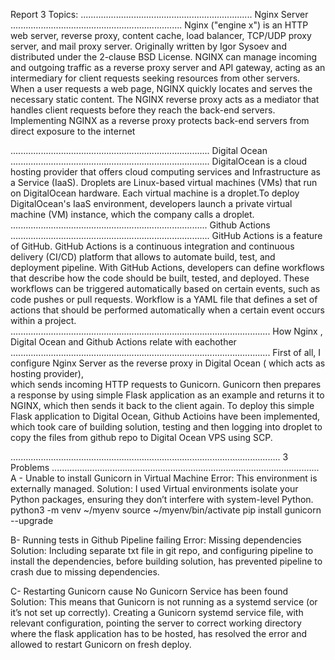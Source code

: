 Report
3 Topics:
....................................................................
Nginx Server
....................................................................
Nginx ("engine x") is an HTTP web server, reverse proxy, content cache, load balancer, TCP/UDP proxy server, and mail proxy server. Originally written by Igor Sysoev and distributed under the 2-clause BSD License.
NGINX can manage incoming and outgoing traffic as a reverse proxy server and API gateway, acting as an intermediary for client requests seeking resources from other servers.
When a user requests a web page, NGINX quickly locates and serves the necessary static content.
The NGINX reverse proxy acts as a mediator that handles client requests before they reach the back-end servers.
Implementing NGINX as a reverse proxy protects back-end servers from direct exposure to the internet

...............................................................................
Digital Ocean
...............................................................................
DigitalOcean is a cloud hosting provider that offers cloud computing services and Infrastructure as a Service (IaaS).
Droplets are Linux-based virtual machines (VMs) that run on DigitalOcean hardware. Each virtual machine is a droplet.To deploy DigitalOcean's IaaS environment, developers 
launch a private virtual machine (VM) instance, which the company calls a droplet. 
..............................................................................
Github Actions
...............................................................................
GitHub Actions is a feature of GitHub. GitHub Actions is a continuous integration and continuous delivery (CI/CD) platform that allows to automate build, test, and deployment pipeline.
With GitHub Actions, developers can define workflows that describe how the code should be built, tested, and deployed. These workflows can be triggered automatically based on certain events, 
such as code pushes or pull requests.
Workflow is a YAML file that defines a set of actions that should be performed automatically when a certain event occurs within a project.
.......................................................................................................
How Nginx , Digital Ocean and Github Actions relate with eachother
.......................................................................................................
First of all, I configure Nginx Server as the reverse proxy in Digital Ocean ( which acts as hosting provider),  
which sends incoming HTTP requests to Gunicorn. Gunicorn then prepares a response by using simple Flask application as an example and returns it to NGINX, which then sends it back to the client again. 
To deploy this simple Flask application to Digital Ocean, Github Actioins have been implemented, which took care of building solution, testing and then logging into droplet to copy the files from 
github repo to Digital Ocean VPS using SCP.

...........................................................................................................
3 Problems
..........................................................................................................
A - Unable to install Gunicorn in Virtual Machine
Error:  This environment is externally managed. 
Solution: I used Virtual environments isolate your Python packages, ensuring they don’t interfere with
      system-level Python.
     python3 -m venv ~/myenv
     source ~/myenv/bin/activate
     pip install gunicorn --upgrade

B- Running tests in Github Pipeline failing
Error:  Missing dependencies 
Solution:  Including separate txt file in git repo, and configuring pipeline to install the dependencies, before building solution, has prevented pipeline to crash due to missing dependencies.

C- Restarting Gunicorn cause No Gunicorn Service has been found
Solution:  This means that Gunicorn is not running as a systemd service (or it’s not set up 
correctly). Creating a Gunicorn systemd service file, with relevant configuration, pointing the 
server to correct working directory where the flask application has to be hosted, has resolved
the error and allowed to restart Gunicorn on fresh deploy.

